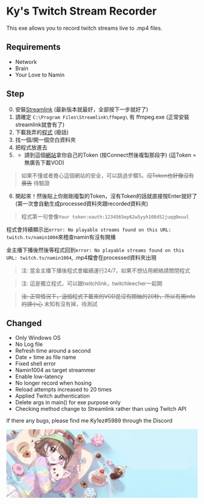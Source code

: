 # Ky's Twitch Stream Recorder
This exe allows you to record twitch streams live to .mp4 files.
## Requirements
- Network
- Brain
- Your Love to Namin

## Step
0) 安裝[Streamlink](https://streamlink.github.io/install.html)  (最新版本就最好，全部按下一步就好了)
1) 請確定 `C:\Program Files\Streamlink\ffmpeg\` 有 ffmpeg.exe (正常安裝streamlink就會有了)
2) 下載我弄的[程式](https://github.com/Kylezhk/twitch-stream-recorder/releases/download/v200/ky1-twitch-recorder-v201.exe) (廢話)
3) 找一個/開一個空白資料夾
4) 把程式放進去
5) - 請到這個[網站](https://twitchapps.com/tmi/)拿你自己的Token (按Connect然後複製那段字) (這Token = 無廣告下載VOD) 
>如果不懂或者擔心這個網站的安全，可以跳過步驟5。~~沒Token也好像沒有廣告~~ 待驗證
6) 開起來！然後貼上你剛剛複製的Token，沒有Token的話就直接按Enter就好了 (第一次會自動生成processed資料夾跟recorded資料夾)
>程式第一句會像`Your token:oauth:1234565ep62w5yyh108d52juqq0euul`

程式會持續顯示出`error: No playable streams found on this URL: twitch.tv/namin1004`來稽查namin有沒有開播

金主播下播後然後等程式回到`error: No playable streams found on this URL: twitch.tv/namin1004`, .mp4檔會在processed資料夾出現

>注: 當金主播下播後程式會繼續運行24/7，如果不想佔用網絡請關閉程式

>注: 這是獨立程式，可以跟twitchlink，twitchleecher一起開

>~~注: 正常情況下，這個程式下載來的VOD是沒有開始的20秒，所以有用info的請小心~~ 未知有沒有掉，待測試

## Changed
- Only Windows OS
- No Log file
- Refresh time around a second
- Date + time as file name
- Fixed shell error
- Namin1004 as target streammer
- Enable low-latency
- No longer record when hosing
- Reload attempts increased to 20 times
- Applied Twitch authentication
- Delete args in main() for exe purpose only
- Checking method change to Streamlink rather than using Twitch API

If there any bugs, please find me Ky1ez#5989 through the Discord 

[![namin banner](banner.jpg)](https://marpple.shop/en/namin?page=0)